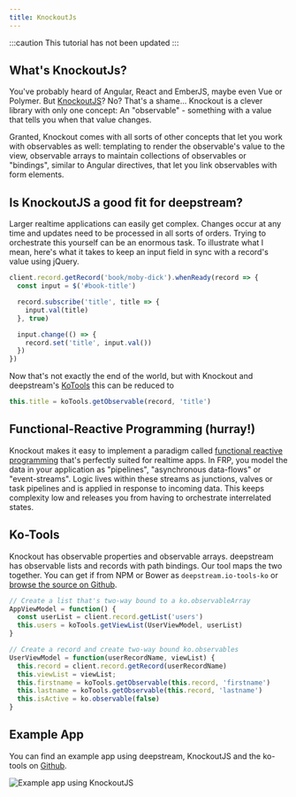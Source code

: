 ```yaml
---
title: KnockoutJs
---
```

:::caution
This tutorial has not been updated
:::

## What's KnockoutJs?
You've probably heard of Angular, React and EmberJS, maybe even Vue or Polymer. But [KnockoutJS](http://knockoutjs.com/)? No? That's a shame...
Knockout is a clever library with only one concept: An "observable" - something with a value that tells you when that value changes.

Granted, Knockout comes with all sorts of other concepts that let you work with observables as well: templating to render the observable's value to the view, observable arrays to maintain collections of observables or "bindings", similar to Angular directives, that let you link observables with form elements.

## Is KnockoutJS a good fit for deepstream?
Larger realtime applications can easily get complex. Changes occur at any time and updates need to be processed in all sorts of orders. Trying to orchestrate this yourself can be an enormous task.
To illustrate what I mean, here's what it takes to keep an input field in sync with a record's value using jQuery.

```javascript
client.record.getRecord('book/moby-dick').whenReady(record => {
  const input = $('#book-title')

  record.subscribe('title', title => {
    input.val(title)
  }, true)

  input.change(() => {
    record.set('title', input.val())
  })
})
```

Now that's not exactly the end of the world, but with Knockout and deepstream's [KoTools](https://github.com/deepstreamIO/deepstream.io-tools-ko) this can be reduced to

```javascript
this.title = koTools.getObservable(record, 'title')
```

## Functional-Reactive Programming (hurray!)
Knockout makes it easy to implement a paradigm called [functional reactive programming](https://en.wikipedia.org/wiki/Functional_reactive_programming) that's perfectly suited for realtime apps.
In FRP, you model the data in your application as "pipelines", "asynchronous data-flows" or "event-streams". Logic lives within these streams as junctions, valves or task pipelines and is applied in response to incoming data. This keeps complexity low and releases you from having to orchestrate interrelated states.

## Ko-Tools
Knockout has observable properties and observable arrays. deepstream has observable lists and records with path bindings. Our tool maps the two together. You can get if from NPM or Bower as `deepstream.io-tools-ko` or [browse the source on Github](https://github.com/deepstreamIO/deepstream.io-tools-ko).

```javascript
// Create a list that's two-way bound to a ko.observableArray
AppViewModel = function() {
  const userList = client.record.getList('users')
  this.users = koTools.getViewList(UserViewModel, userList)
}

// Create a record and create two-way bound ko.observables
UserViewModel = function(userRecordName, viewList) {
  this.record = client.record.getRecord(userRecordName)
  this.viewList = viewList;
  this.firstname = koTools.getObservable(this.record, 'firstname')
  this.lastname = koTools.getObservable(this.record, 'lastname')
  this.isActive = ko.observable(false)
}
```

## Example App
You can find an example app using deepstream, KnockoutJS and the ko-tools on [Github](https://github.com/deepstreamIO/ds-demo-simple-app-ko).

![Example app using KnockoutJS](/img/tutorials/50-integrations/simple-app.png)
